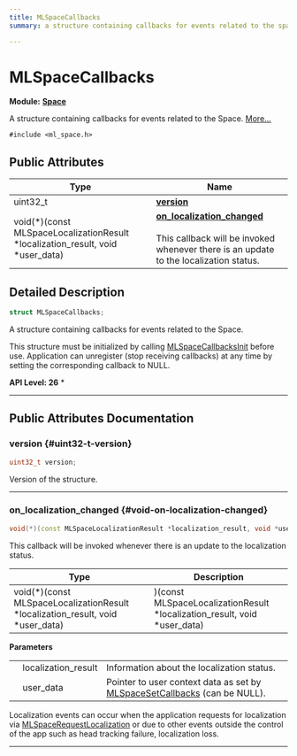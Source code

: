 ```yaml
---
title: MLSpaceCallbacks
summary: a structure containing callbacks for events related to the space. 

---
```


# MLSpaceCallbacks

**Module:** **[Space](/api-ref/api/Modules/group___space/group___space.md)**



A structure containing callbacks for events related to the Space.  [More...](#detailed-description)


`#include <ml_space.h>`

## Public Attributes

| Type           | Name           |
| -------------- | -------------- |
| uint32_t | **[version](/api-ref/api/Modules/group___space/struct_m_l_space_callbacks.md#uint32-t-version)**  |
| void(*)(const MLSpaceLocalizationResult *localization_result, void *user_data) | **[on_localization_changed](/api-ref/api/Modules/group___space/struct_m_l_space_callbacks.md#void-on-localization-changed)** <br></br>This callback will be invoked whenever there is an update to the localization status.  |

## Detailed Description

```cpp
struct MLSpaceCallbacks;
```

A structure containing callbacks for events related to the Space. 

This structure must be initialized by calling [MLSpaceCallbacksInit](/api-ref/api/Modules/group___space/group___space.md#void-mlspacecallbacksinit) before use. Application can unregister (stop receiving callbacks) at any time by setting the corresponding callback to NULL.




**API Level:
 26**
  * 




-----------
## Public Attributes Documentation

### version {#uint32-t-version}

```cpp
uint32_t version;
```


Version of the structure. 





-----------

### on_localization_changed {#void-on-localization-changed}

```cpp
void(*)(const MLSpaceLocalizationResult *localization_result, void *user_data) on_localization_changed;
```

This callback will be invoked whenever there is an update to the localization status. 


| Type | Description |
|--|--|
| void(*)(const MLSpaceLocalizationResult *localization_result, void *user_data) | )(const MLSpaceLocalizationResult *localization_result, void *user_data) |


**Parameters**

|  |   |   |
|--|--|--|
|  |localization_result|Information about the localization status. |
|  |user_data|Pointer to user context data as set by [MLSpaceSetCallbacks](/api-ref/api/Modules/group___space/group___space.md#mlresult-mlspacesetcallbacks) (can be NULL). |
Localization events can occur when the application requests for localization via [MLSpaceRequestLocalization](/api-ref/api/Modules/group___space/group___space.md#mlresult-mlspacerequestlocalization) or due to other events outside the control of the app such as head tracking failure, localization loss.





-----------

